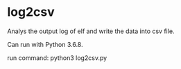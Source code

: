 # log2csv
Analys the output log of elf and write the data into csv file.

Can run with Python 3.6.8.

run command:
python3 log2csv.py
